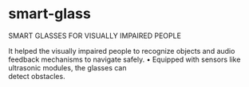 # smart-glass
SMART GLASSES FOR VISUALLY IMPAIRED PEOPLE 

It helped the visually impaired people to recognize objects and audio 
feedback mechanisms to navigate safely. 
• Equipped with sensors like ultrasonic modules, the glasses can  
detect obstacles. 
